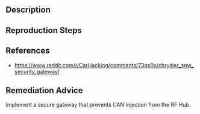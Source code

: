 ## Description


## Reproduction Steps


## References

- https://www.reddit.com/r/CarHacking/comments/73qs0x/chrysler_sgw_security_gateway/


## Remediation Advice

Implement a secure gateway that prevents CAN Injection from the RF Hub.

